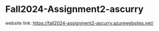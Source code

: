 # Fall2024-Assignment2-ascurry

website link: https://fall2024-assignment2-ascurry.azurewebsites.net/
